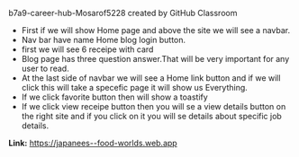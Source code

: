 b7a9-career-hub-Mosarof5228 created by GitHub Classroom

- First if we will show Home page and above the site we will see a navbar.
- Nav bar have name Home blog login button.
- first we will see 6 receipe with card
- Blog page has three question answer.That will be very important for any user to read.
- At the last side of navbar we will see a Home link button and if we will click this will take a specefic page it will show us Everything.
- If we click favorite button then will show a toastify
- If we click view receipe button then you will se a view details button on the right site and if you click on it you will se details about specific job details.

**Link:** https://japanees--food-worlds.web.app
